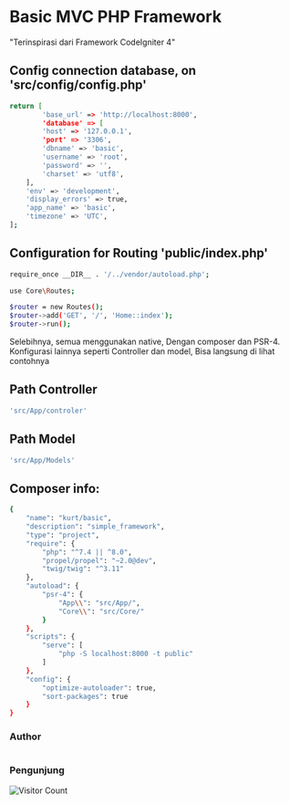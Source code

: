 # Basic MVC PHP Framework

"Terinspirasi dari Framework CodeIgniter 4"

## Config connection database, on 'src/config/config.php'

``` bash
return [
        'base_url' => 'http://localhost:8000',
        'database' => [
        'host' => '127.0.0.1',
        'port' => '3306',
        'dbname' => 'basic',
        'username' => 'root',
        'password' => '',
        'charset' => 'utf8',
    ],
    'env' => 'development',
    'display_errors' => true,
    'app_name' => 'basic',
    'timezone' => 'UTC',
];
```
## Configuration for Routing 'public/index.php'

```bash
require_once __DIR__ . '/../vendor/autoload.php';

use Core\Routes;

$router = new Routes();
$router->add('GET', '/', 'Home::index');
$router->run();
```

Selebihnya, semua menggunakan native, Dengan composer dan PSR-4. Konfigurasi lainnya seperti Controller dan model, Bisa langsung di lihat contohnya

## Path Controller

```bash
'src/App/controler'
```

## Path Model

```bash
'src/App/Models'
```

## Composer info:

``` bash
{
    "name": "kurt/basic",
    "description": "simple_framework",
    "type": "project",
    "require": {
        "php": "^7.4 || ^8.0",
        "propel/propel": "~2.0@dev",
        "twig/twig": "^3.11"
    },
    "autoload": {
        "psr-4": {
            "App\\": "src/App/",
            "Core\\": "src/Core/"
        }
    },
    "scripts": {
        "serve": [
            "php -S localhost:8000 -t public"
        ]
    },
    "config": {
        "optimize-autoloader": true,
        "sort-packages": true
    }
}
```
### Author
<a href="https://github.com/ibnuyasir"><img src="https://img.shields.io/badge/Original-Author-brightgreen.svg" alt=""/></a>

### Pengunjung
![Visitor Count](https://profile-counter.glitch.me/ibnuyasir/count.svg)
